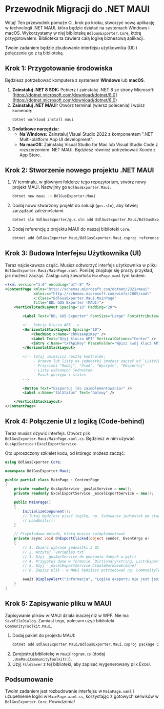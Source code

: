 # Przewodnik Migracji do .NET MAUI

Witaj! Ten przewodnik pomoże Ci, krok po kroku, stworzyć nową aplikację w technologii .NET MAUI, która będzie działać na systemach Windows i macOS. Wykorzystamy w niej bibliotekę `BdlGusExporter.Core`, którą przygotowałem. Biblioteka ta zawiera całą logikę biznesową aplikacji.

Twoim zadaniem będzie zbudowanie interfejsu użytkownika (UI) i połączenie go z tą biblioteką.

## Krok 1: Przygotowanie środowiska

Będziesz potrzebować komputera z systemem **Windows** lub **macOS**.

1.  **Zainstaluj .NET 8 SDK:** Pobierz i zainstaluj .NET 8 ze strony Microsoft: [https://dotnet.microsoft.com/download/dotnet/8.0](https://dotnet.microsoft.com/download/dotnet/8.0)
2.  **Zainstaluj .NET MAUI:** Otwórz terminal (wiersz polecenia) i wpisz komendę:
    ```bash
    dotnet workload install maui
    ```
3.  **Dodatkowe narzędzia:**
    *   **Na Windows:** Zainstaluj Visual Studio 2022 z komponentem ".NET Multi-platform App UI development".
    *   **Na macOS:** Zainstaluj Visual Studio for Mac lub Visual Studio Code z rozszerzeniem .NET MAUI. Będziesz również potrzebować Xcode z App Store.

## Krok 2: Stworzenie nowego projektu .NET MAUI

1.  W terminalu, w głównym folderze tego repozytorium, stwórz nowy projekt MAUI. Nazwijmy go `BdlGusExporter.Maui`.
    ```bash
    dotnet new maui -n BdlGusExporter.Maui
    ```
2.  Dodaj nowo stworzony projekt do solucji (`gus.sln`), aby łatwiej zarządzać zależnościami.
    ```bash
    dotnet sln BdlGusExporter/gus.sln add BdlGusExporter.Maui/BdlGusExporter.Maui.csproj
    ```
3.  Dodaj referencję z projektu MAUI do naszej biblioteki `Core`.
    ```bash
    dotnet add BdlGusExporter.Maui/BdlGusExporter.Maui.csproj reference BdlGusExporter.Core/BdlGusExporter.Core.csproj
    ```

## Krok 3: Budowa Interfejsu Użytkownika (UI)

Teraz najciekawsza część. Musisz odtworzyć interfejs użytkownika w pliku `BdlGusExporter.Maui/MainPage.xaml`. Poniżej znajduje się prosty przykład, jak możesz zacząć. Zastąp całą zawartość `MainPage.xaml` tym kodem:

```xml
<?xml version="1.0" encoding="utf-8" ?>
<ContentPage xmlns="http://schemas.microsoft.com/dotnet/2021/maui"
             xmlns:x="http://schemas.microsoft.com/winfx/2009/xaml"
             x:Class="BdlGusExporter.Maui.MainPage"
             Title="BDL GUS Exporter (MAUI)">
    <VerticalStackLayout Spacing="10" Padding="20">

        <Label Text="BDL GUS Exporter" FontSize="Large" FontAttributes="Bold" HorizontalOptions="Center" />

        <!-- Sekcja klucza API -->
        <HorizontalStackLayout Spacing="10">
            <CheckBox x:Name="chkUseApiKey" />
            <Label Text="Użyj klucza API" VerticalOptions="Center" />
            <Entry x:Name="txtApiKey" Placeholder="Wpisz swój klucz API" WidthRequest="300" />
        </HorizontalStackLayout>

        <!-- Tutaj umieścisz resztę kontrolek:
             - Drzewo lub listę na jednostki (możesz zacząć od `ListView` lub `CollectionView`)
             - Przyciski "Dodaj", "Usuń", "Wyczyść", "Eksportuj"
             - Listę wybranych jednostek
             - Pasek postępu i status
        -->

        <Button Text="Eksportuj (do zaimplementowania)" />
        <Label x:Name="lblStatus" Text="Gotowy" />

    </VerticalStackLayout>
</ContentPage>
```

## Krok 4: Połączenie UI z logiką (Code-behind)

Teraz musisz ożywić interfejs. Otwórz plik `BdlGusExporter.Maui/MainPage.xaml.cs`. Będziesz w nim używać `GusApiService` i `ExcelExportService`.

Oto uproszczony szkielet kodu, od którego możesz zacząć:

```csharp
using BdlGusExporter.Core;

namespace BdlGusExporter.Maui;

public partial class MainPage : ContentPage
{
    private readonly GusApiService _gusApiService = new();
    private readonly ExcelExportService _excelExportService = new();

    public MainPage()
    {
        InitializeComponent();
        // Tutaj będziesz pisać logikę, np. ładowanie jednostek po starcie
        // LoadUnits();
    }

    // Przykładowa metoda, którą musisz zaimplementować
    private async void OnExportClicked(object sender, EventArgs e)
    {
        // 1. Zbierz wybrane jednostki z UI
        // 2. Wczytaj `variables.txt`
        // 3. Użyj _gusApiService do pobrania danych w pętli
        // 4. Przygotuj dane w formacie `Dictionary<string, List<ExportDataRow>>`
        // 5. Użyj `_excelExportService.CreateWorkbook(dane)`
        // 6. Zapisz plik - w MAUI będziesz potrzebować np. CommunityToolkit.Maui.Storage

        await DisplayAlert("Informacja", "Logika eksportu nie jest jeszcze zaimplementowana!", "OK");
    }
}
```

## Krok 5: Zapisywanie pliku w MAUI

Zapisywanie plików w MAUI działa inaczej niż w WPF. Nie ma `SaveFileDialog`. Zamiast tego, polecam użyć biblioteki `CommunityToolkit.Maui`.

1.  Dodaj pakiet do projektu MAUI:
    ```bash
    dotnet add BdlGusExporter.Maui/BdlGusExporter.Maui.csproj package CommunityToolkit.Maui
    ```
2.  Zarejestruj bibliotekę w `MauiProgram.cs` (dodaj `.UseMauiCommunityToolkit()`).
3.  Użyj `FileSaver` z tej biblioteki, aby zapisać wygenerowany plik Excel.

## Podsumowanie

Twoim zadaniem jest rozbudowanie interfejsu w `MainPage.xaml` i uzupełnienie logiki w `MainPage.xaml.cs`, korzystając z gotowych serwisów w `BdlGusExporter.Core`. Powodzenia!
